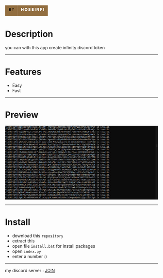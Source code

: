 [![By Hoseinfi](https://github.com/Hoseinfi/Hoseinfi/blob/main/by-hoseinfi.png)](https://github.com/Hoseinfi)

# Description
you can with this app create infinity discord token
___
# Features
- Easy
- Fast
___
# Preview
![Token Builder](https://github.com/Hoseinfi/discord-token-builder/blob/main/image.png)
___
# Install
- download this `repository`
- extract this
- open file `install.bat` for install packages
- open `index.py`
- enter a number :)
___
my discord server : [JOIN](https://discord.gg/tckXBhv3Rw)
